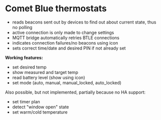 # Comet Blue thermostats

 - reads beacons sent out by devices to find out about current state, thus no polling
 - active connection is only made to change settings
 - MQTT bridge automatically retries BTLE connections
 - indicates connection failures/no beacons using icon
 - sets correct time/date and desired PIN if not already set

__Working features:__
 - set desired temp
 - show measured and target temp
 - read battery level (show using icon)
 - set mode (auto, manual, manual_locked, auto_locked)

Also possible, but not implemented, partially because no HA support:
 - set timer plan
 - detect "window open" state
 - set warm/cold temperature
